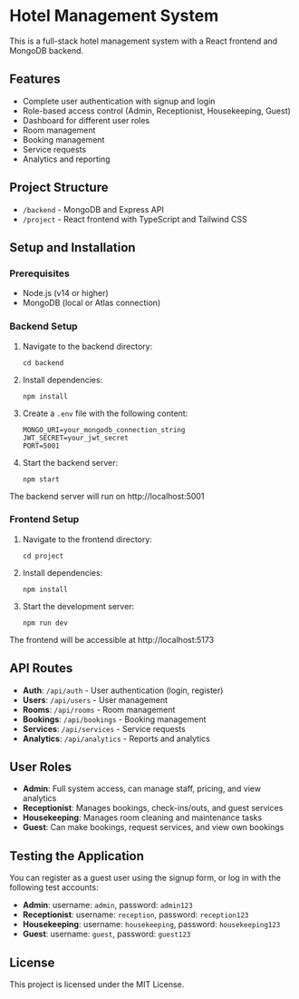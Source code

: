 # Hotel Management System

This is a full-stack hotel management system with a React frontend and MongoDB backend.

## Features

- Complete user authentication with signup and login
- Role-based access control (Admin, Receptionist, Housekeeping, Guest)
- Dashboard for different user roles
- Room management
- Booking management
- Service requests
- Analytics and reporting

## Project Structure

- `/backend` - MongoDB and Express API
- `/project` - React frontend with TypeScript and Tailwind CSS

## Setup and Installation

### Prerequisites

- Node.js (v14 or higher)
- MongoDB (local or Atlas connection)

### Backend Setup

1. Navigate to the backend directory:
   ```
   cd backend
   ```

2. Install dependencies:
   ```
   npm install
   ```

3. Create a `.env` file with the following content:
   ```
   MONGO_URI=your_mongodb_connection_string
   JWT_SECRET=your_jwt_secret
   PORT=5001
   ```

4. Start the backend server:
   ```
   npm start
   ```

The backend server will run on http://localhost:5001

### Frontend Setup

1. Navigate to the frontend directory:
   ```
   cd project
   ```

2. Install dependencies:
   ```
   npm install
   ```

3. Start the development server:
   ```
   npm run dev
   ```

The frontend will be accessible at http://localhost:5173

## API Routes

- **Auth**: `/api/auth` - User authentication (login, register)
- **Users**: `/api/users` - User management
- **Rooms**: `/api/rooms` - Room management
- **Bookings**: `/api/bookings` - Booking management
- **Services**: `/api/services` - Service requests
- **Analytics**: `/api/analytics` - Reports and analytics

## User Roles

- **Admin**: Full system access, can manage staff, pricing, and view analytics
- **Receptionist**: Manages bookings, check-ins/outs, and guest services
- **Housekeeping**: Manages room cleaning and maintenance tasks
- **Guest**: Can make bookings, request services, and view own bookings

## Testing the Application

You can register as a guest user using the signup form, or log in with the following test accounts:

- **Admin**: username: `admin`, password: `admin123`
- **Receptionist**: username: `reception`, password: `reception123`
- **Housekeeping**: username: `housekeeping`, password: `housekeeping123`
- **Guest**: username: `guest`, password: `guest123`

## License

This project is licensed under the MIT License.  